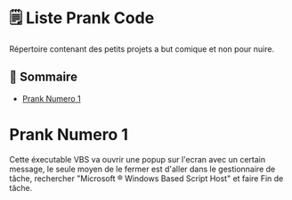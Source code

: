 # 🗒️ Liste Prank Code

Répertoire contenant des petits projets a but comique et non pour nuire.

## 📜 Sommaire
- [Prank Numero 1](#prank-numero-1)

# Prank Numero 1

Cette éxecutable VBS va ouvrir une popup sur l'ecran avec un certain message, le seule moyen de le fermer est d'aller dans le gestionnaire de tâche, rechercher "Microsoft ® Windows Based Script Host" et faire Fin de tâche.

